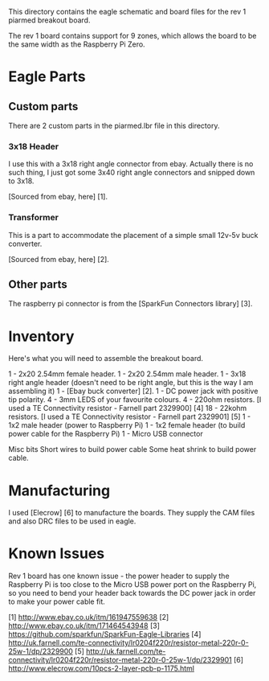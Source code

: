 This directory contains the eagle schematic and board files for the rev 1
piarmed breakout board.

The rev 1 board contains support for 9 zones, which allows the board to
be the same width as the Raspberry Pi Zero.

# Eagle Parts

## Custom parts
There are 2 custom parts in the piarmed.lbr file in this directory.

### 3x18 Header
I use this with a 3x18 right angle connector from ebay. Actually there is no
such thing, I just got some 3x40 right angle connectors and snipped down to
3x18.

[Sourced from ebay, here] [1].

### Transformer
This is a part to accommodate the placement of a simple small 12v-5v buck
converter.

[Sourced from ebay, here] [2].

## Other parts
The raspberry pi connector is from the [SparkFun Connectors library] [3].

# Inventory
Here's what you will need to assemble the breakout board.

1 - 2x20 2.54mm female header.
1 - 2x20 2.54mm male header.
1 - 3x18 right angle header (doesn't need to be right angle, but this is the way I am assembling it)
1 - [Ebay buck converter] [2].
1 - DC power jack with positive tip polarity.
4 - 3mm LEDS of your favourite colours.
4 - 220ohm resistors. [I used a TE Connectivity resistor - Farnell part 2329900] [4]
18 - 22kohm resistors. [I used a TE Connectivity resistor - Farnell part 2329901] [5]
1 - 1x2 male header (power to Raspberry Pi)
1 - 1x2 female header (to build power cable for the Raspberry Pi)
1 - Micro USB connector

Misc bits
Short wires to build power cable
Some heat shrink to build power cable.

# Manufacturing
I used [Elecrow] [6] to manufacture the boards. They supply the CAM files and also DRC files
to be used in eagle.

# Known Issues
Rev 1 board has one known issue - the power header to supply the Raspberry Pi is too close to
the Micro USB power port on the Raspberry Pi, so you need to bend your header back towards
the DC power jack in order to make your power cable fit.

[1] http://www.ebay.co.uk/itm/161947559638
[2] http://www.ebay.co.uk/itm/171464543948
[3] https://github.com/sparkfun/SparkFun-Eagle-Libraries
[4] http://uk.farnell.com/te-connectivity/lr0204f220r/resistor-metal-220r-0-25w-1/dp/2329900
[5] http://uk.farnell.com/te-connectivity/lr0204f220r/resistor-metal-220r-0-25w-1/dp/2329901
[6] http://www.elecrow.com/10pcs-2-layer-pcb-p-1175.html

